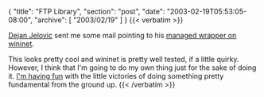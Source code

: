 {
  "title": "FTP Library",
  "section": "post",
  "date": "2003-02-19T05:53:05-08:00",
  "archive": [
    "2003/02/19"
  ]
}
{{< verbatim >}}
<P><a href="http://www.jelovic.com/weblog/index.htm">Dejan Jelovic</a> sent me some mail pointing to his <a href="http://www.jelovic.com/ftplib/">managed wrapper on wininet</a>.
<P>This looks pretty cool and wininet is pretty well tested, if a little quirky.  However, I think that I'm going to do my own thing just for the sake of doing it.  <a href="http://michaelw.net/Articles/Whywere-inventtheweblogwh.html">I'm having fun</a> with the little victories of doing something pretty fundamental from the ground up.
{{< /verbatim >}}
